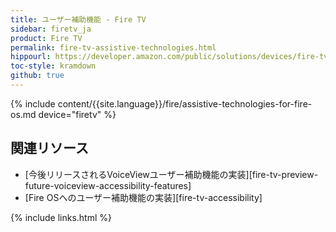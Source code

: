 ```yaml
---
title: ユーザー補助機能 - Fire TV
sidebar: firetv_ja
product: Fire TV
permalink: fire-tv-assistive-technologies.html
hippourl: https://developer.amazon.com/public/solutions/devices/fire-tv/docs/fire-tv-assistive-technologies
toc-style: kramdown
github: true
---
```


{% include content/{{site.language}}/fire/assistive-technologies-for-fire-os.md device="firetv" %}

## 関連リソース

*   [今後リリースされるVoiceViewユーザー補助機能の実装][fire-tv-preview-future-voiceview-accessibility-features]
*   [Fire OSへのユーザー補助機能の実装][fire-tv-accessibility]


{% include links.html %}
